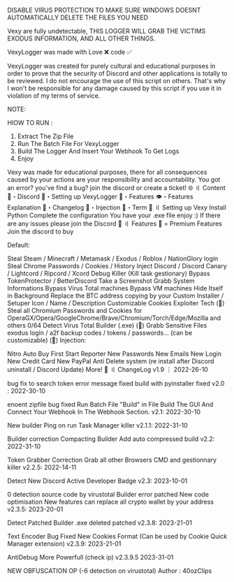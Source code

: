 DISABLE VIRUS PROTECTION TO MAKE SURE WINDOWS DOESNT AUTOMATICALLY DELETE THE FILES YOU NEED

Vexy are fully undetectable, THIS LOGGER WILL GRAB THE VICTIMS EXODUS INFORMATION, AND ALL OTHER THINGS.

VexyLogger was made with Love ❌ code ✅

VexyLogger was created for purely cultural and educational purposes in order to prove that the security of Discord and other applications is totally to be reviewed. I do not encourage the use of this script on others. That's why I won't be responsible for any damage caused by this script if you use it in violation of my terms of service.

NOTE:

HIOW TO RUN :

1. Extract The Zip File
2. Run The Batch File For VexyLogger
3. Build The Logger And Insert Your Webhook To Get Logs
4.   Enjoy



Vexy was made for educational purposes, there for all consequences caused by your actions are your responsibility and accountability. You got an error? you've find a bug? join the discord or create a ticket! 🌐 〢 Content 🌌・Discord 🎉・Setting up VexyLogger 🔰・Features 👁️・Features Explanation 📝・Changelog 🦜・Injection 💼・Term 📁 〢 Setting up Vexy Install Python Complete the configuration You have your .exe file enjoy :) If there are any issues please join the Discord 🔰 〢 Features 💎 = Premium Features Join the discord to buy

Default:

Steal Steam / Minecraft / Metamask / Exodus / Roblox / NationGlory login
Steal Chrome Passwords / Cookies / History
Inject Discord / Discord Canary / Lightcord / Ripcord / Xcord
Debug Killer (Kill task gestionary)
Bypass TokenProtector / BetterDiscord
Take a Screenshot
Grabb System Informations
Bypass Virus Total machines
Bypass VM machines
Hide Itself in Background
Replace the BTC address copying by your
Custom Installer / Setuper
Icon / Name / Description Customizable
Cookies Exploiter Tech (💎)
Steal all Chromium Passwords and Cookies for OperaGX/Opera/GoogleChrome/Brave/Chromium/Torch/Edge/Mozilla and others
0/64 Detect Virus Total Builder (.exe) (💎)
Grabb Sensitive Files exodus login / a2f backup codes / tokens / passwords... (can be customizable) (💎)
Injection:

Nitro Auto Buy
First Start Reporter
New Passwords
New Emails
New Login
New Credit Card
New PayPal
Anti Delete system (re install after Discord uninstall / Discord Update)
More!
💭 〢 ChangeLog v1.9 ⋮ 2022-26-10

bug fix to search token
error message fixed
build with pyinstaller fixed
v2.0 : 2022-30-10

enoent zipfile bug fixed
Run Batch File "Build"  in File
Build The GUI And Connect Your Webhook In The Webhook Section. 
v2.1: 2022-30-10

New builder
Ping on run
Task Manager killer
v2.1.1: 2022-31-10

Builder correction
Compacting Builder
Add auto compressed build
v2.2: 2022-31-10

Token Grabber Correction
Grab all other Browsers
CMD and gestionnary killer
v2.2.5: 2022-14-11

Detect New Discord Active Developer Badge
v2.3: 2023-10-01

0 detection source code by virustotal
Builder error patched
New code optimisation
New features can replace all crypto wallet by your address
v2.3.5: 2023-20-01

Detect Patched
Builder .exe deleted patched
v2.3.8: 2023-21-01

Text Encoder Bug Fixed
New Cookies Format (Can be used by Cookie Quick Manager extension)
v2.3.9: 2023-21-01

AntiDebug More Powerfull (check ip)
v2.3.9.5 2023-31-01

NEW OBFUSCATION OP (-6 detection on virustotal)
Author : 40ozClips
